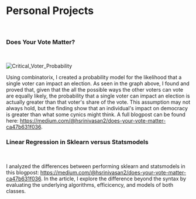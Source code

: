 # Personal Projects
<br>

### Does Your Vote Matter?
<br>

![Critical_Voter_Probability](https://hareesrinivasan.github.io/images/Critical_Voter_Probability.jpg)
<br>

Using combinatorix, I created a probability model for the likelihood that a single voter can impact an election. As seen in the graph above, I found and proved that, given that the all the possible ways the other voters can vote are equally likely, the probability that a single voter can impact an election is actually greater than that voter's share of the vote. This assumption may not always hold, but the finding show that an individual's impact on democracy is greater than what some cynics might think. A full blogpost can be found here: https://medium.com/@hsrinivasan2/does-your-vote-matter-ca47b631f036.
<br>

### Linear Regression in Sklearn versus Statsmodels
<br>

I analyzed the differences between performing sklearn and statsmodels in this blogpost: https://medium.com/@hsrinivasan2/does-your-vote-matter-ca47b631f036. In the article, I explore the difference beyond the syntax by evaluating the underlying algorithms, efficicency, and models of both classes.

